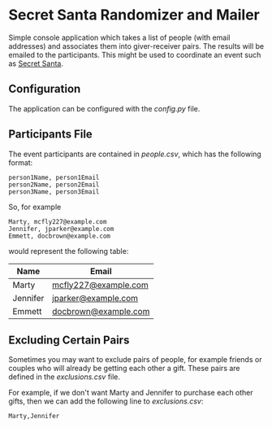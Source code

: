 # Secret Santa Randomizer and Mailer

Simple console application which takes a list of people (with email addresses)
and associates them into giver-receiver pairs. The results will be emailed to 
the participants. This might be used to coordinate an event such as 
[Secret Santa](https://en.wikipedia.org/wiki/Secret_Santa).

## Configuration
The application can be configured with the _config.py_ file. 

## Participants File
The event participants are contained in _people.csv_, which has the following
format:

```
person1Name, person1Email  
person2Name, person2Email  
person3Name, person3Email  
```

So, for example

```
Marty, mcfly227@example.com  
Jennifer, jparker@example.com  
Emmett, docbrown@example.com  
```

would represent the following table:

|Name    |Email               |
|--------|--------------------|
|Marty   |mcfly227@example.com|
|Jennifer|jparker@example.com |
|Emmett  |docbrown@example.com|

## Excluding Certain Pairs

Sometimes you may want to exclude pairs of people, for example friends or
couples who will already be getting each other a gift. These pairs are 
defined in the _exclusions.csv_ file.

For example, if we don't want Marty and Jennifer to purchase each other gifts,
then we can add the following line to _exclusions.csv_:

```
Marty,Jennifer
```
